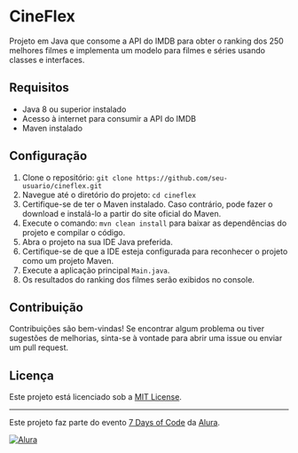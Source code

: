 # CineFlex

Projeto em Java que consome a API do IMDB para obter o ranking dos 250 melhores filmes e implementa um modelo para filmes e séries usando classes e interfaces.

## Requisitos

- Java 8 ou superior instalado
- Acesso à internet para consumir a API do IMDB
- Maven instalado

## Configuração

1. Clone o repositório: `git clone https://github.com/seu-usuario/cineflex.git`
2. Navegue até o diretório do projeto: `cd cineflex`
3. Certifique-se de ter o Maven instalado. Caso contrário, pode fazer o download e instalá-lo a partir do site oficial do Maven.
4. Execute o comando: `mvn clean install` para baixar as dependências do projeto e compilar o código.
5. Abra o projeto na sua IDE Java preferida.
6. Certifique-se de que a IDE esteja configurada para reconhecer o projeto como um projeto Maven.
7. Execute a aplicação principal `Main.java`.
8. Os resultados do ranking dos filmes serão exibidos no console.

## Contribuição

Contribuições são bem-vindas! Se encontrar algum problema ou tiver sugestões de melhorias, sinta-se à vontade para abrir uma issue ou enviar um pull request.

## Licença

Este projeto está licenciado sob a [MIT License](LICENSE).

---

Este projeto faz parte do evento [7 Days of Code](https://7daysofcode.io/) da [Alura](https://www.alura.com.br).

[![Alura](https://img.shields.io/badge/Alura-7%20Days%20of%20Code-orange)](https://www.alura.com.br)
